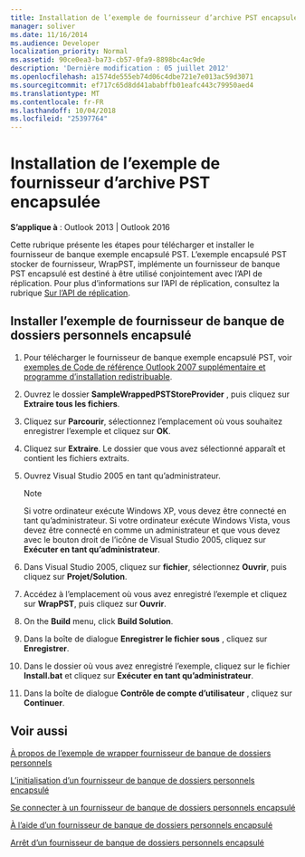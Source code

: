 ```yaml
---
title: Installation de l’exemple de fournisseur d’archive PST encapsulée
manager: soliver
ms.date: 11/16/2014
ms.audience: Developer
localization_priority: Normal
ms.assetid: 90ce0ea3-ba73-cb57-0fa9-8898bc4ac9de
description: 'Dernière modification : 05 juillet 2012'
ms.openlocfilehash: a1574de555eb74d06c4dbe721e7e013ac59d3071
ms.sourcegitcommit: ef717c65d8dd41ababffb01eafc443c79950aed4
ms.translationtype: MT
ms.contentlocale: fr-FR
ms.lasthandoff: 10/04/2018
ms.locfileid: "25397764"
---
```

# <a name="installing-the-sample-wrapped-pst-store-provider"></a>Installation de l’exemple de fournisseur d’archive PST encapsulée

  
  
**S’applique à** : Outlook 2013 | Outlook 2016 
  
Cette rubrique présente les étapes pour télécharger et installer le fournisseur de banque exemple encapsulé PST. L’exemple encapsulé PST stocker de fournisseur, WrapPST, implémente un fournisseur de banque PST encapsulé est destiné à être utilisé conjointement avec l’API de réplication. Pour plus d’informations sur l’API de réplication, consultez la rubrique [Sur l’API de réplication](about-the-replication-api.md).
  
## <a name="install-the-sample-wrapped-pst-store-provider"></a>Installer l’exemple de fournisseur de banque de dossiers personnels encapsulé

1. Pour télécharger le fournisseur de banque exemple encapsulé PST, voir [exemples de Code de référence Outlook 2007 supplémentaire et programme d’installation redistribuable](https://www.microsoft.com/en-us/download/details.aspx?id=24102).
    
2. Ouvrez le dossier **SampleWrappedPSTStoreProvider** , puis cliquez sur **Extraire tous les fichiers**.
    
3. Cliquez sur **Parcourir**, sélectionnez l’emplacement où vous souhaitez enregistrer l’exemple et cliquez sur **OK**.
    
4. Cliquez sur **Extraire**. Le dossier que vous avez sélectionné apparaît et contient les fichiers extraits.
    
5. Ouvrez Visual Studio 2005 en tant qu’administrateur.
    
    > [!NOTE]
    > Si votre ordinateur exécute Windows XP, vous devez être connecté en tant qu’administrateur. Si votre ordinateur exécute Windows Vista, vous devez être connecté en comme un administrateur et que vous devez avec le bouton droit de l’icône de Visual Studio 2005, cliquez sur **Exécuter en tant qu’administrateur**. 
  
6. Dans Visual Studio 2005, cliquez sur **fichier**, sélectionnez **Ouvrir**, puis cliquez sur **Projet/Solution**.
    
7. Accédez à l’emplacement où vous avez enregistré l’exemple et cliquez sur **WrapPST**, puis cliquez sur **Ouvrir**.
    
8. On the **Build** menu, click **Build Solution**.
    
9. Dans la boîte de dialogue **Enregistrer le fichier sous** , cliquez sur **Enregistrer**.
    
10. Dans le dossier où vous avez enregistré l’exemple, cliquez sur le fichier **Install.bat** et cliquez sur **Exécuter en tant qu’administrateur**.
    
11. Dans la boîte de dialogue **Contrôle de compte d’utilisateur** , cliquez sur **Continuer**.
    
## <a name="see-also"></a>Voir aussi



[À propos de l’exemple de wrapper fournisseur de banque de dossiers personnels](about-the-sample-wrapped-pst-store-provider.md)
  
[L’initialisation d’un fournisseur de banque de dossiers personnels encapsulé](initializing-a-wrapped-pst-store-provider.md)
  
[Se connecter à un fournisseur de banque de dossiers personnels encapsulé](logging-on-to-a-wrapped-pst-store-provider.md)
  
[À l’aide d’un fournisseur de banque de dossiers personnels encapsulé](using-a-wrapped-pst-store-provider.md)
  
[Arrêt d’un fournisseur de banque de dossiers personnels encapsulé](shutting-down-a-wrapped-pst-store-provider.md)

